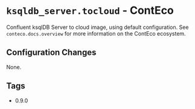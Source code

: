 # `ksqldb_server.tocloud` - ContEco

Confluent ksqlDB Server to cloud image, using default configuration.
See `conteco.docs.overview` for more information on the ContEco ecosystem.

## Configuration Changes

None.

## Tags

* 0.9.0
